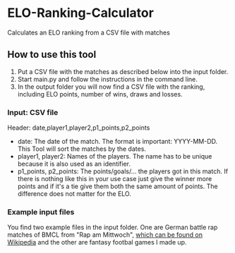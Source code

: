 # ELO-Ranking-Calculator
Calculates an ELO ranking from a CSV file with matches

## How to use this tool
1. Put a CSV file with the matches as described below into the input folder.
2. Start main.py and follow the instructions in the command line.
3. In the output folder you will now find a CSV file with the ranking, including ELO points, number of wins, draws and losses.

### Input: CSV file 
Header: date,player1,player2,p1_points,p2_points
- date: The date of the match. The format is important: YYYY-MM-DD. This Tool will sort the matches by the dates.
- player1, player2: Names of the players. The name has to be unique because it is also used as an identifier.
- p1_points, p2_points: The points/goals/... the players got in this match. If there is nothing like this in your use case just give the winner more points 
and if it's a tie give them both the same amount of points. The difference does not matter for the ELO.

### Example input files
You find two example files in the input folder. One are German battle rap matches of BMCL from "Rap am Mittwoch", 
[which can be found on Wikipedia](https://de.wikipedia.org/w/index.php?title=Rap_am_Mittwoch#Begegnungen_der_BMCL) and the other are fantasy footbal games I made up.
